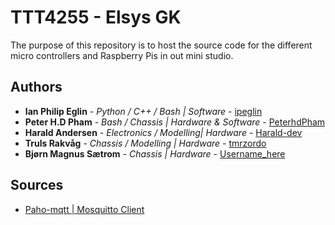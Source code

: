 # TTT4255 - Elsys GK
The purpose of this repository is to host the source code for the different micro controllers and Raspberry Pis in out mini studio.

## Authors

* **Ian Philip Eglin** - *Python / C++ / Bash | Software* - [ipeglin](https://github.com/ipeglin)
* **Peter H.D Pham** - *Bash / Chassis | Hardware & Software* - [PeterhdPham](https://github.com/PeterhdPham)
* **Harald Andersen** - *Electronics / Modelling| Hardware* - [Harald-dev](https://github.com/Harald-dev)
* **Truls Rakvåg** - *Chassis / Modelling | Hardware* - [tmrzordo](https://github.com/tmrzordo)
* **Bjørn Magnus Sætrom** - *Chassis | Hardware* - [Username_here](#)

## Sources

* [Paho-mqtt | Mosquitto Client](https://www.eclipse.org/paho/index.php?page=clients/python/docs/index.php#connect-reconnect-disconnect)